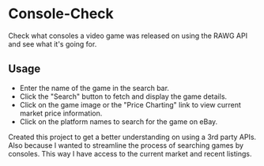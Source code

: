 # Console-Check
Check what consoles a video game was released on using the RAWG API and see what it's going for.
## Usage 
- Enter the name of the game in the search bar.
- Click the "Search" button to fetch and display the game details.
- Click on the game image or the "Price Charting" link to view current market price information.
- Click on the platform names to search for the game on eBay.

Created this project to get a better understanding on using a 3rd party APIs. Also because I wanted to streamline the process of searching games by consoles. This way I have access to the current market and recent listings.